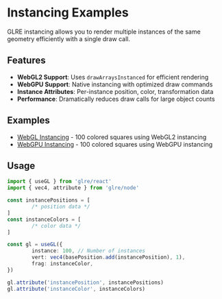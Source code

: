 # Instancing Examples

GLRE instancing allows you to render multiple instances of the same geometry efficiently with a single draw call.

## Features

- **WebGL2 Support**: Uses `drawArraysInstanced` for efficient rendering
- **WebGPU Support**: Native instancing with optimized draw commands
- **Instance Attributes**: Per-instance position, color, transformation data
- **Performance**: Dramatically reduces draw calls for large object counts

## Examples

- [WebGL Instancing](/instance/webgl/squares) - 100 colored squares using WebGL2 instancing
- [WebGPU Instancing](/instance/webgpu/squares) - 100 colored squares using WebGPU instancing

## Usage

```typescript
import { useGL } from 'glre/react'
import { vec4, attribute } from 'glre/node'

const instancePositions = [
        /* position data */
]
const instanceColors = [
        /* color data */
]

const gl = useGL({
        instance: 100, // Number of instances
        vert: vec4(basePosition.add(instancePosition), 1),
        frag: instanceColor,
})

gl.attribute('instancePosition', instancePositions)
gl.attribute('instanceColor', instanceColors)
```
